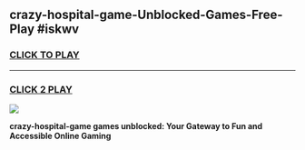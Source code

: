
## crazy-hospital-game-Unblocked-Games-Free-Play #iskwv
<h3>
<a href="https://us.freeplayer.one?title=crazy-hospital-game&ref=9M">CLICK TO PLAY</a></h3>
<hr>

<h3>
<a href="https://us.freeplayer.one?title=crazy-hospital-game&ref=9M">CLICK 2 PLAY</a>
  
</h3>

<a href="https://us.freeplayer.one?title=crazy-hospital-game&ref=9M"><img src="https://clearcache.store/games.png"></a>


**crazy-hospital-game games unblocked: Your Gateway to Fun and Accessible Online Gaming**
